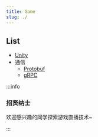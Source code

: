 ```yaml
---
title: Game
slug: ./
---
```


## List

- [Unity](unity.mdx)
- 通信
  - [Protobuf](communication/Protobuf.md)
  - [gRPC](communication/gRPC.md)

:::info

### 招贤纳士

欢迎感兴趣的同学探索游戏直播技术~

:::

